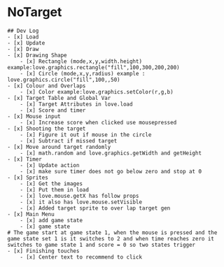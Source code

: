 # NoTarget
    ## Dev Log
    - [x] Load
    - [x] Update
    - [x] Draw
    - [x] Drawing Shape
        - [x] Rectangle (mode,x,y,width.height) example:love.graphics.rectangle("fill",100,300,200,200)
        - [x] Circle (mode,x,y,radius) example : love.graphics.circle("fill",100,,50)
    - [x] Colour and Overlaps
        - [x] Color example:love.graphics.setColor(r,g,b)
    - [x] Target Table and Global Var
        - [x] Target Attributes in love.load
        - [x] Score and timer
    - [x] Mouse input
        - [x] Increase score when clicked use mousepressed
    - [x] Shooting the target
        - [x] Figure it out if mouse in the circle
        - [x] Subtract if missed target
    - [x] Move around target randomly 
        - [x] math.random and love.graphics.getWidth and getHeight
    - [x] Timer
        - [x] Update action
        - [x] make sure timer does not go below zero and stop at 0
    - [x] Sprites
        - [x] Get the images
        - [x] Put them in load
        - [x] love.mouse.getX has follow props
        - [x] it also has love.mouse.setVisible
        - [x] Added target sprite to over lap target gen
    - [x] Main Menu
        - [x] add game state
        - [x] game state
    # The game start at game state 1, when the mouse is pressed and the game state set 1 is it switches to 2 and when time reaches zero it switches to game state 1 and score = 0 so two states trigger
    - [x] Finishing touches
        - [x] Center text to recommend to click
